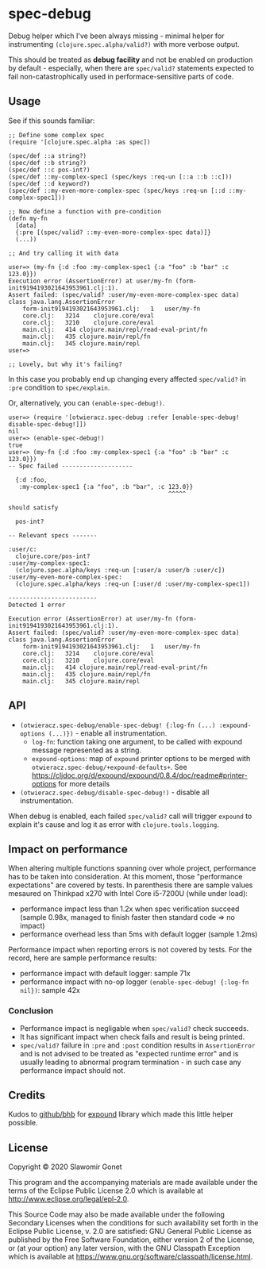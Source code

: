 # spec-debug

Debug helper which I've been always missing - minimal helper for instrumenting `(clojure.spec.alpha/valid?)` with more verbose output.

This should be treated as **debug facility** and not be enabled on production by default - especially, when there are `spec/valid?` statements expected to fail non-catastrophically used in performace-sensitive parts of code.

## Usage

See if this sounds familiar:

```
;; Define some complex spec
(require '[clojure.spec.alpha :as spec])

(spec/def ::a string?)
(spec/def ::b string?)
(spec/def ::c pos-int?)
(spec/def ::my-complex-spec1 (spec/keys :req-un [::a ::b ::c]))
(spec/def ::d keyword?)
(spec/def ::my-even-more-complex-spec (spec/keys :req-un [::d ::my-complex-spec1]))

;; Now define a function with pre-condition
(defn my-fn
  [data]
  {:pre [(spec/valid? ::my-even-more-complex-spec data)]}
  (...))

;; And try calling it with data

user=> (my-fn {:d :foo :my-complex-spec1 {:a "foo" :b "bar" :c 123.0}})
Execution error (AssertionError) at user/my-fn (form-init9194193021643953961.clj:1).
Assert failed: (spec/valid? :user/my-even-more-complex-spec data)
class java.lang.AssertionError
    form-init9194193021643953961.clj:	1	user/my-fn
    core.clj:	3214	clojure.core/eval
    core.clj:	3210	clojure.core/eval
    main.clj:	414	clojure.main/repl/read-eval-print/fn
    main.clj:	435	clojure.main/repl/fn
    main.clj:	345	clojure.main/repl
user=> 

;; Lovely, but why it's failing?
```

In this case you probably end up changing every affected `spec/valid?` in `:pre` condition to `spec/explain`.

Or, alternatively, you can `(enable-spec-debug!)`.


```
user=> (require '[otwieracz.spec-debug :refer [enable-spec-debug! disable-spec-debug!]])
nil
user=> (enable-spec-debug!)
true
user=> (my-fn {:d :foo :my-complex-spec1 {:a "foo" :b "bar" :c 123.0}})
-- Spec failed --------------------

  {:d :foo,
   :my-complex-spec1 {:a "foo", :b "bar", :c 123.0}}
                                             ^^^^^

should satisfy

  pos-int?

-- Relevant specs -------

:user/c:
  clojure.core/pos-int?
:user/my-complex-spec1:
  (clojure.spec.alpha/keys :req-un [:user/a :user/b :user/c])
:user/my-even-more-complex-spec:
  (clojure.spec.alpha/keys :req-un [:user/d :user/my-complex-spec1])

-------------------------
Detected 1 error

Execution error (AssertionError) at user/my-fn (form-init9194193021643953961.clj:1).
Assert failed: (spec/valid? :user/my-even-more-complex-spec data)
class java.lang.AssertionError
    form-init9194193021643953961.clj:	1	user/my-fn
    core.clj:	3214	clojure.core/eval
    core.clj:	3210	clojure.core/eval
    main.clj:	414	clojure.main/repl/read-eval-print/fn
    main.clj:	435	clojure.main/repl/fn
    main.clj:	345	clojure.main/repl
```

## API
* `(otwieracz.spec-debug/enable-spec-debug! {:log-fn (...) :expound-options (...)})` - enable all instrumentation.
    * `log-fn`: function taking one argument, to be called with expound message represented as a string.
    * `expound-options`: map of `expound` printer options to be merged with `otwieracz.spec-debug/+expound-defaults+`. See https://cljdoc.org/d/expound/expound/0.8.4/doc/readme#printer-options for more details
* `(otwieracz.spec-debug/disable-spec-debug!)` - disable all instrumentation.

When debug is enabled, each failed `spec/valid?` call will trigger `expound` to explain it's cause and log it as error with `clojure.tools.logging`.

## Impact on performance
When altering multiple functions spanning over whole project, performance has to be taken into consideration.
At this moment, those "performance expectations" are covered by tests. In parenthesis there are sample values mesaured on Thinkpad x270 with Intel Core i5-7200U (while under load):
* performance impact less than 1.2x when spec verification succeed (sample 0.98x, managed to finish faster then standard code => no impact)
* performance overhead less than 5ms with default logger (sample 1.2ms)

Performance impact when reporting errors is not covered by tests. For the record, here are sample performance results:
* performance impact with default logger: sample 71x
* performance impact with no-op logger `(enable-spec-debug! {:log-fn nil})`: sample 42x

### Conclusion
* Performance impact is negligable when `spec/valid?` check succeeds.
* It has significant impact when check fails and result is being printed.
* `spec/valid?` failure in `:pre` and `:post` condition results in `AssertionError` and is not advised to be treated as "expected runtime error" and is usually leading to abnormal program termination - in such case any performance impact should not.

## Credits

Kudos to [github/bhb](https://github.com/bhb) for [expound](https://github.com/bhb/expound) library which made this little helper possible.

## License

Copyright © 2020 Slawomir Gonet

This program and the accompanying materials are made available under the
terms of the Eclipse Public License 2.0 which is available at
http://www.eclipse.org/legal/epl-2.0.

This Source Code may also be made available under the following Secondary
Licenses when the conditions for such availability set forth in the Eclipse
Public License, v. 2.0 are satisfied: GNU General Public License as published by
the Free Software Foundation, either version 2 of the License, or (at your
option) any later version, with the GNU Classpath Exception which is available
at https://www.gnu.org/software/classpath/license.html.
